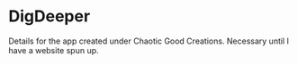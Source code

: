 # DigDeeper
Details for the app created under Chaotic Good Creations. Necessary until I have a website spun up.
